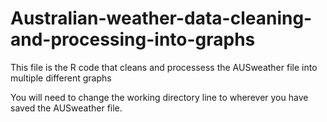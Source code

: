 # Australian-weather-data-cleaning-and-processing-into-graphs
This file is the R code that cleans and processess the AUSweather file into multiple different graphs

You will need to change the working directory line to wherever you have saved the AUSweather file.
